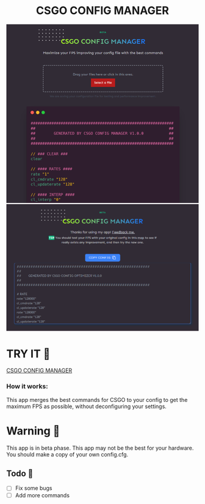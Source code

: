 <h1 align="center">CSGO CONFIG MANAGER</h1>

<p align="center">
<img src=".github/main.png"></img>
<img src=".github/generated.png"></img>
</p>

# TRY IT 🚀
[CSGO CONFIG MANAGER](https://csgo-config-manager.netlify.app/)

### How it works:
This app merges the best commands for CSGO to your config to get the maximum FPS as possible, without deconfiguring your settings.

# Warning 📌
This app is in beta phase. This app may not be the best for your hardware. You should make a copy of your own config.cfg.

## Todo 📄

- [ ] Fix some bugs
- [ ] Add more commands